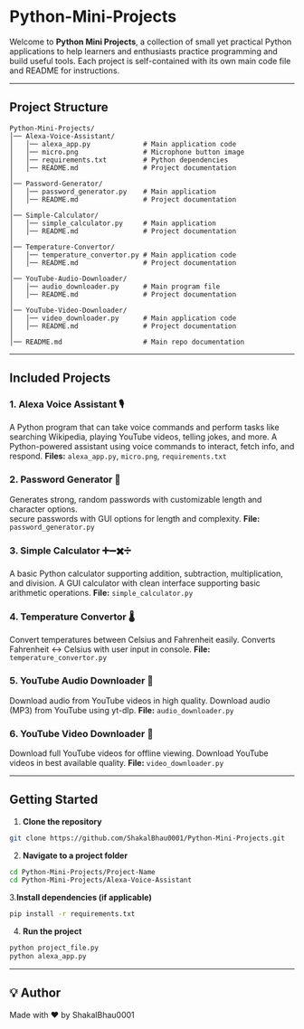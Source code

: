 # Python-Mini-Projects

Welcome to **Python Mini Projects**, a collection of small yet practical Python applications to help learners and enthusiasts practice programming and build useful tools. Each project is self-contained with its own main code file and README for instructions.

---

## Project Structure

```
Python-Mini-Projects/
│── Alexa-Voice-Assistant/
│   │── alexa_app.py             # Main application code
│   │── micro.png                # Microphone button image
│   │── requirements.txt         # Python dependencies
│   │── README.md                # Project documentation
│
│── Password-Generator/
│   │── password_generator.py    # Main application
│   │── README.md                # Project documentation
│
│── Simple-Calculator/
│   │── simple_calculator.py     # Main application
│   │── README.md                # Project documentation
│
│── Temperature-Convertor/
│   │── temperature_convertor.py # Main application code
│   │── README.md                # Project documentation
│
│── YouTube-Audio-Downloader/
│   │── audio_downloader.py      # Main program file
│   │── README.md                # Project documentation
│
│── YouTube-Video-Downloader/
│   │── video_downloader.py      # Main application code
│   │── README.md                # Project documentation
│
│── README.md                    # Main repo documentation

```


---

## Included Projects

### 1. Alexa Voice Assistant 🎙️
A Python program that can take voice commands and perform tasks like searching Wikipedia, playing YouTube videos, telling jokes, and more.
A Python-powered assistant using voice commands to interact, fetch info, and respond.
**Files:** `alexa_app.py`, `micro.png`, `requirements.txt`

### 2. Password Generator 🔐
Generates strong, random passwords with customizable length and character options.  
secure passwords with GUI options for length and complexity.
**File:** `password_generator.py`

### 3. Simple Calculator ➕➖✖️➗
A basic Python calculator supporting addition, subtraction, multiplication, and division.
A GUI calculator with clean interface supporting basic arithmetic operations.
**File:** `simple_calculator.py`

### 4. Temperature Convertor 🌡️
Convert temperatures between Celsius and Fahrenheit easily.
Converts Fahrenheit ↔️ Celsius with user input in console.
**File:** `temperature_convertor.py`

### 5. YouTube Audio Downloader 🎵
Download audio from YouTube videos in high quality. 
Download audio (MP3) from YouTube using yt-dlp.
**File:** `audio_downloader.py`

### 6. YouTube Video Downloader 🎥
Download full YouTube videos for offline viewing.
Download YouTube videos in best available quality.
**File:** `video_downloader.py`

---

## Getting Started

1. **Clone the repository**
```bash
git clone https://github.com/ShakalBhau0001/Python-Mini-Projects.git
```

2. **Navigate to a project folder**
```bash
cd Python-Mini-Projects/Project-Name
cd Python-Mini-Projects/Alexa-Voice-Assistant
```

3.**Install dependencies (if applicable)**
```bash
pip install -r requirements.txt
```

4. **Run the project**
```bash
python project_file.py
python alexa_app.py
```

---

## 💡 Author

Made with ❤️ by ShakalBhau0001
